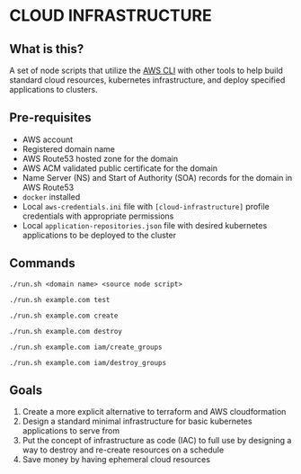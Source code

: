 # CLOUD INFRASTRUCTURE

## What is this?

A set of node scripts that utilize the [AWS CLI](https://aws.amazon.com/cli/) with other tools to help build standard cloud resources, kubernetes infrastructure, and deploy specified applications to clusters.

## Pre-requisites

- AWS account
- Registered domain name
- AWS Route53 hosted zone for the domain
- AWS ACM validated public certificate for the domain
- Name Server (NS) and Start of Authority (SOA) records for the domain in AWS Route53 
- `docker` installed
- Local `aws-credentials.ini` file with `[cloud-infrastructure]` profile credentials with appropriate permissions
- Local `application-repositories.json` file with desired kubernetes applications to be deployed to the cluster

## Commands

```./run.sh <domain name> <source node script>```

```./run.sh example.com test```

```./run.sh example.com create```

```./run.sh example.com destroy```

```./run.sh example.com iam/create_groups```

```./run.sh example.com iam/destroy_groups```

## Goals

1. Create a more explicit alternative to terraform and AWS cloudformation
2. Design a standard minimal infrastructure for basic kubernetes applications to serve from
3. Put the concept of infrastructure as code (IAC) to full use by designing a way to destroy and re-create resources on a schedule
4. Save money by having ephemeral cloud resources
